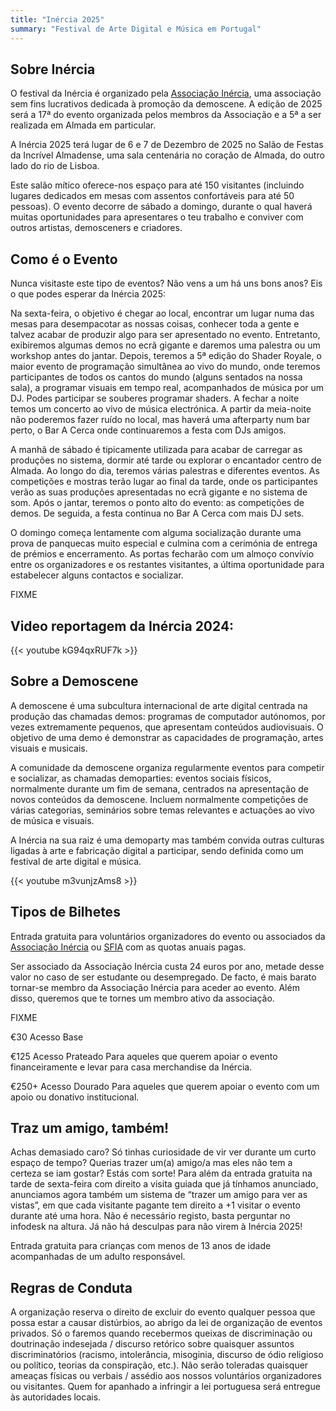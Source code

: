 ```yaml
---
title: "Inércia 2025"
summary: "Festival de Arte Digital e Música em Portugal"
---
```


## Sobre Inércia

O festival da Inércia é organizado pela [Associação Inércia](https://inercia.pt), uma associação sem fins lucrativos dedicada à promoção da demoscene. A edição de 2025 será a 17ª do evento organizada pelos membros da Associação e a 5ª a ser realizada em Almada em particular.

A Inércia 2025 terá lugar de 6 e 7 de Dezembro de 2025 no Salão de Festas da Incrível Almadense, uma sala centenária no coração de Almada, do outro lado do rio de Lisboa.

Este salão mítico oferece-nos espaço para até 150 visitantes (incluindo lugares dedicados em mesas com assentos confortáveis para até 50 pessoas). O evento decorre de sábado a domingo, durante o qual haverá muitas oportunidades para apresentares o teu trabalho e conviver com outros artistas, demosceners e criadores.

## Como é o Evento

Nunca visitaste este tipo de eventos? Não vens a um há uns bons anos? Eis o que podes esperar da Inércia 2025:

Na sexta-feira, o objetivo é chegar ao local, encontrar um lugar numa das mesas para desempacotar as nossas coisas, conhecer toda a gente e talvez acabar de produzir algo para ser apresentado no evento. Entretanto, exibiremos algumas demos no ecrã gigante e daremos uma palestra ou um workshop antes do jantar. Depois, teremos a 5ª edição do Shader Royale, o maior evento de programação simultânea ao vivo do mundo, onde teremos participantes de todos os cantos do mundo (alguns sentados na nossa sala), a programar visuais em tempo real, acompanhados de música por um DJ. Podes participar se souberes programar shaders. A fechar a noite temos um concerto ao vivo de música electrónica. A partir da meia-noite não poderemos fazer ruído no local, mas haverá uma afterparty num bar perto, o Bar A Cerca onde continuaremos a festa com DJs amigos.

A manhã de sábado é tipicamente utilizada para acabar de carregar as produções no sistema, dormir até tarde ou explorar o encantador centro de Almada. Ao longo do dia, teremos várias palestras e diferentes eventos. As competições e mostras terão lugar ao final da tarde, onde os participantes verão as suas produções apresentadas no ecrã gigante e no sistema de som. Após o jantar, teremos o ponto alto do evento: as competições de demos. De seguida, a festa continua no Bar A Cerca com mais DJ sets.

O domingo começa lentamente com alguma socialização durante uma prova de panquecas muito especial e culmina com a cerimónia de entrega de prémios e encerramento. As portas fecharão com um almoço convívio entre os organizadores e os restantes visitantes, a última oportunidade para estabelecer alguns contactos e socializar.

FIXME

## Video reportagem da Inércia 2024:

{{< youtube kG94qxRUF7k >}}


## Sobre a Demoscene

A demoscene é uma subcultura internacional de arte digital centrada na produção das chamadas demos: programas de computador autónomos, por vezes extremamente pequenos, que apresentam conteúdos audiovisuais. O objetivo de uma demo é demonstrar as capacidades de programação, artes visuais e musicais.

A comunidade da demoscene organiza regularmente eventos para competir e socializar, as chamadas demoparties: eventos sociais físicos, normalmente durante um fim de semana, centrados na apresentação de novos conteúdos da demoscene. Incluem normalmente competições de várias categorias, seminários sobre temas relevantes e actuações ao vivo de música e visuais.

A Inércia na sua raiz é uma demoparty mas também convida outras culturas ligadas à arte e fabricação digital a participar, sendo definida como um festival de arte digital e música.

{{< youtube m3vunjzAms8 >}}

## Tipos de Bilhetes

Entrada gratuita para voluntários organizadores do evento ou associados da [Associação Inércia](https://inercia.pt) ou [SFIA](https://incrivelalmadense.pt) com as quotas anuais pagas.

Ser associado da Associação Inércia custa 24 euros por ano, metade desse valor no caso de ser estudante ou desempregado. De facto, é mais barato tornar-se membro da Associação Inércia para aceder ao evento. Além disso, queremos que te tornes um membro ativo da associação.

FIXME


€30 Acesso Base

€125 Acesso Prateado
Para aqueles que querem apoiar o evento financeiramente e levar para casa merchandise da Inércia.

€250+ Acesso Dourado
Para aqueles que querem apoiar o evento com um apoio ou donativo institucional.

## Traz um amigo, também!

Achas demasiado caro? Só tinhas curiosidade de vir ver durante um curto espaço de tempo? Querias trazer um(a) amigo/a mas eles não tem a certeza se iam gostar? Estás com sorte! Para além da entrada gratuita na tarde de sexta-feira com direito a visita guiada que já tínhamos anunciado, anunciamos agora também um sistema de “trazer um amigo para ver as vistas”, em que cada visitante pagante tem direito a +1 visitar o evento durante até uma hora. Não é necessário registo, basta perguntar no infodesk na altura. Já não há desculpas para não virem à Inércia 2025!

Entrada gratuita para crianças com menos de 13 anos de idade acompanhadas de um adulto responsável.

## Regras de Conduta

A organização reserva o direito de excluir do evento qualquer pessoa que possa estar a causar distúrbios, ao abrigo da lei de organização de eventos privados. Só o faremos quando recebermos queixas de discriminação ou doutrinação indesejada / discurso retórico sobre quaisquer assuntos discriminatórios (racismo, intolerância, misoginia, discurso de ódio religioso ou político, teorias da conspiração, etc.). Não serão toleradas quaisquer ameaças físicas ou verbais / assédio aos nossos voluntários organizadores ou visitantes. Quem for apanhado a infringir a lei portuguesa será entregue às autoridades locais.

